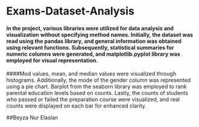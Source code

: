 # Exams-Dataset-Analysis

#### In the project, various libraries were utilized for data analysis and visualization without specifying method names. Initially, the dataset was read using the pandas library, and general information was obtained using relevant functions. Subsequently, statistical summaries for numeric columns were generated, and matplotlib.pyplot library was employed for visual representation.

####Mod values, mean, and median values were visualized through histograms. Additionally, the mode of the gender column was represented using a pie chart. Barplot from the seaborn library was employed to rank parental education levels based on counts. Lastly, the counts of students who passed or failed the preparation course were visualized, and real counts were displayed on each bar for enhanced clarity.

##Beyza Nur Elaslan
